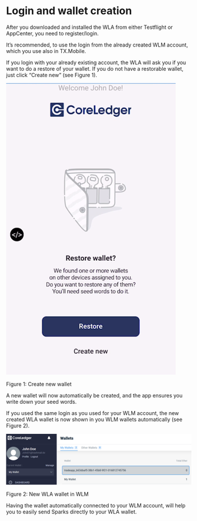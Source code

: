 # Login and wallet creation

After you downloaded and installed the WLA from either Testflight or AppCenter, you need to register/login.

It’s recommended, to use the login from the already created WLM account, which you use also in TX.Mobile.

If you login with your already existing account, the WLA will ask you if you want to do a restore of your wallet. If you do not have a restorable wallet, just click “Create new” (see Figure 1).

![](../.gitbook/assets/2)

Figure 1: Create new wallet

A new wallet will now automatically be created, and the app ensures you write down your seed words.

If you used the same login as you used for your WLM account, the new created WLA wallet is now shown in you WLM wallets automatically (see Figure 2).

![](../.gitbook/assets/3)

Figure 2: New WLA wallet in WLM

Having the wallet automatically connected to your WLM account, will help you to easily send Sparks directly to your WLA wallet.
